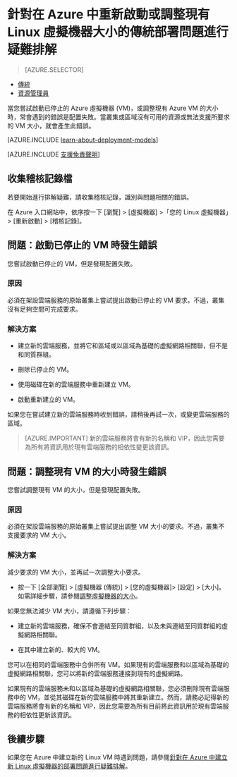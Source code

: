 <properties
   pageTitle="VM 重新啟動或調整大小的問題 | Microsoft Azure"
   description="針對在 Azure 中重新啟動或調整現有 Linux 虛擬機器大小的傳統部署問題進行疑難排解"
   services="virtual-machines-linux"
   documentationCenter=""
   authors="Deland-Han"
   manager="felixwu"
   editor=""
   tags="top-support-issue"/>

<tags
   ms.service="virtual-machines-linux"
   ms.topic="support-article"
   ms.tgt_pltfrm="vm-linux"
   ms.workload="required"
   ms.date="09/20/2016"
   ms.devlang="na"
   ms.author="delhan"/>

# 針對在 Azure 中重新啟動或調整現有 Linux 虛擬機器大小的傳統部署問題進行疑難排解

> [AZURE.SELECTOR]
- [傳統](../articles/virtual-machines/virtual-machines-linux-classic-restart-resize-error-troubleshooting.md)
- [資源管理員](../articles/virtual-machines/virtual-machines-linux-restart-resize-error-troubleshooting.md)

當您嘗試啟動已停止的 Azure 虛擬機器 (VM)，或調整現有 Azure VM 的大小時，常會遇到的錯誤是配置失敗。當叢集或區域沒有可用的資源或無法支援所要求的 VM 大小，就會產生此錯誤。

[AZURE.INCLUDE [learn-about-deployment-models](../../includes/learn-about-deployment-models-classic-include.md)]

[AZURE.INCLUDE [支援免責聲明](../../includes/support-disclaimer.md)]

## 收集稽核記錄檔

若要開始進行排解疑難，請收集稽核記錄，識別與問題相關的錯誤。

在 Azure 入口網站中，依序按一下 [瀏覽] > [虛擬機器] >「您的 Linux 虛擬機器」> [重新啟動] > [稽核記錄]。

## 問題：啟動已停止的 VM 時發生錯誤

您嘗試啟動已停止的 VM，但是發現配置失敗。

### 原因

必須在架設雲端服務的原始叢集上嘗試提出啟動已停止的 VM 要求。不過，叢集沒有足夠空間可完成要求。

### 解決方案

* 建立新的雲端服務，並將它和區域或以區域為基礎的虛擬網路相關聯，但不是和同質群組。

* 刪除已停止的 VM。

* 使用磁碟在新的雲端服務中重新建立 VM。

* 啟動重新建立的 VM。

如果您在嘗試建立新的雲端服務時收到錯誤，請稍後再試一次，或變更雲端服務的區域。

> [AZURE.IMPORTANT] 新的雲端服務將會有新的名稱和 VIP，因此您需要為所有將資訊用於現有雲端服務的相依性變更該資訊。

## 問題：調整現有 VM 的大小時發生錯誤

您嘗試調整現有 VM 的大小，但是發現配置失敗。

### 原因

必須在架設雲端服務的原始叢集上嘗試提出調整 VM 大小的要求。不過，叢集不支援要求的 VM 大小。

### 解決方案

減少要求的 VM 大小，並再試一次調整大小要求。

* 按一下 [全部瀏覽] > [虛擬機器 (傳統)] > [您的虛擬機器]> [設定] > [大小]。如需詳細步驟，請參閱[調整虛擬機器的大小](https://msdn.microsoft.com/library/dn168976.aspx)。

如果您無法減少 VM 大小，請遵循下列步驟︰

  * 建立新的雲端服務，確保不會連結至同質群組，以及未與連結至同質群組的虛擬網路相關聯。

  * 在其中建立新的、較大的 VM。

您可以在相同的雲端服務中合併所有 VM。如果現有的雲端服務和以區域為基礎的虛擬網路相關聯，您可以將新的雲端服務連接到現有的虛擬網路。

如果現有的雲端服務未和以區域為基礎的虛擬網路相關聯，您必須刪除現有雲端服務中的 VM，並從其磁碟在新的雲端服務中將其重新建立。然而，請務必記得新的雲端服務將會有新的名稱和 VIP，因此您需要為所有目前將此資訊用於現有雲端服務的相依性更新該資訊。

## 後續步驟

如果您在 Azure 中建立新的 Linux VM 時遇到問題，請參閱[針對在 Azure 中建立新 Linux 虛擬機器的部署問題進行疑難排解](../virtual-machines/virtual-machines-linux-troubleshoot-deployment-new-vm.md)。

<!---HONumber=AcomDC_0921_2016-->